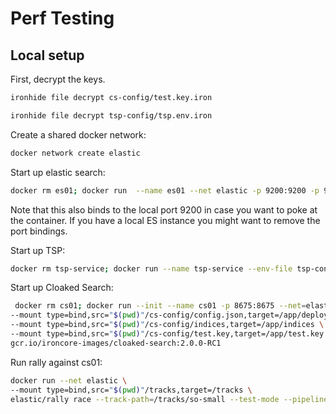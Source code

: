 # Perf Testing

## Local setup

First, decrypt the keys.

```bash
ironhide file decrypt cs-config/test.key.iron
```

```bash
ironhide file decrypt tsp-config/tsp.env.iron
```

Create a shared docker network:

```bash
docker network create elastic
```

Start up elastic search:

```bash
docker rm es01; docker run  --name es01 --net elastic -p 9200:9200 -p 9300:9300 -e "discovery.type=single-node" -e "xpack.security.enabled=false" docker.elastic.co/elasticsearch/elasticsearch:8.5.0
```

Note that this also binds to the local port 9200 in case you want to poke at the container. If you have a local ES instance you might want to remove the port bindings.

Start up TSP:

```bash
docker rm tsp-service; docker run --name tsp-service --env-file tsp-config/tsp.env --net elastic gcr.io/ironcore-images/tenant-security-proxy:4
```

Start up Cloaked Search:

```bash
 docker rm cs01; docker run --init --name cs01 -p 8675:8675 --net=elastic \
--mount type=bind,src="$(pwd)"/cs-config/config.json,target=/app/deploy.yml \
--mount type=bind,src="$(pwd)"/cs-config/indices,target=/app/indices \
--mount type=bind,src="$(pwd)"/cs-config/test.key,target=/app/test.key \
gcr.io/ironcore-images/cloaked-search:2.0.0-RC1
```


Run rally against cs01:

```bash
docker run --net elastic \
--mount type=bind,src="$(pwd)"/tracks,target=/tracks \
elastic/rally race --track-path=/tracks/so-small --test-mode --pipeline=benchmark-only --target-hosts=cs01:8675
```
